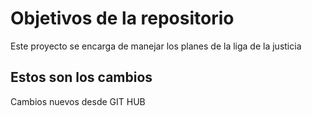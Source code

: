 # Objetivos de la repositorio

Este proyecto se encarga de manejar los planes de la liga de la justicia


## Estos son los cambios

Cambios nuevos desde GIT HUB


